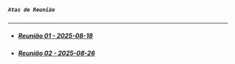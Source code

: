 ##### __```Atas de Reunião```__
---
- ##### [Reunião 01 - 2025-08-18](https://docs.google.com/document/d/1upA6mR4xXifOhIJYkmTgW23DmQubyLj5/edit?usp=sharing&ouid=104142175244072886076&rtpof=true&sd=true)

- ##### [Reunião 02 - 2025-08-26](https://docs.google.com/document/d/1RnRqEi75FCknEzNk5bVNvkamDsS6grvV/edit?usp=sharing&ouid=118429190145610681689&rtpof=true&sd=true)

